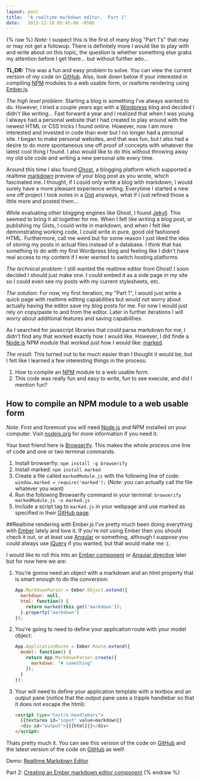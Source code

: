 ```yaml
---
layout: post
title:  "A realtime markdown editor,  Part 1"
date:   2013-12-10 05:45:00 -0500
---
```

{% raw %}
_Note:_ I suspect this is the first of many blog "Part 1's" that may or may not get a followup. There is definitely more I would like to play with and write about on this topic, the question is whether something else grabs my attention before I get there... but without further ado...

**TL;DR:**  This was a fun and easy problem to solve. You can view the current version of my code on [GitHub](https://github.com/jimmay5469/EmberMarkdownParser). Also, look down below if your interested in compiling [NPM](https://npmjs.org/) modules to a web usable form, or realtime rendering using [Ember.js](http://emberjs.com/).

_The high level problem:_ Starting a blog is something I've always wanted to do. However, I tried a couple years ago with a [Wordpress](http://wordpress.com/) blog and decided I didn't like writing... Fast forward a year and I realized that when I was young I always had a personal website that I had created to play around with the newest HTML or CSS tricks I found online. However, now I am more interested and invested in code than ever but I no longer had a personal site. I began to make personal websites, and that was fun, but I also had a desire to do more spontaneous one off proof of concepts with whatever the latest cool thing I found. I also would like to do this without throwing away my old site code and writing a new personal site every time.

Around this time I also found [Ghost](https://ghost.org/), a blogging platform which supported a realtime [markdown](http://en.wikipedia.org/wiki/Markdown) preview of your blog post as you wrote, which fascinated me. I thought, if I could only write a blog with markdown, I would surely have a more pleasant experience writing. Everytime I started a new one off project I took notes in a [Gist](https://gist.github.com/) anyways, what if I just refined those a little more and posted them...

While evaluating other blogging engines like Ghost, I found [Jekyll](http://jekyllrb.com/). This seemed to bring it all together for me. When I felt like writing a blog post, or publishing my Gists, I could write in markdown, and when I felt like demonstrating working code, I could write in pure, good old fashioned HTML. Furthermore, call me weird but for some reason I just liked the idea of storing my posts in actual files instead of a database. I think that has something to do with my first Wordpress blog and feeling like I didn't have real access to my content if I ever wanted to switch hosting platforms.

_The technical problem:_ I still wanted the realtime editor from Ghost!  I soon decided I should just make one. I could embed it as a side page in my site so I could even see my posts with my current stylesheets, etc.

_The solution:_ For now, my first iteration, my "Part 1", I would just write a quick page with realtime editing capabilities but would not worry about actually having the editor save my blog posts for me. For now I would just rely on copy/paste to and from the editor. Later in further iterations I will worry about additional features and saving capabilities.

As I searched for javascript libraries that could parse markdown for me, I didn't find any that worked exactly how I would like. However, I did finde a [Node.js](http://nodejs.org/) NPM module that worked just how I would like: [marked](https://github.com/chjj/marked).

_The result:_ This turned out to be much easier than I thought it would be, but I felt like I learned a few interesting things in the process:

1. How to compile an [NPM](https://npmjs.org/) module to a web usable form.
2. This code was really fun and easy to write, fun to see execute, and did I mention fun?

## How to compile an NPM module to a web usable form
_Note:_ First and foremost you will need [Node.js](http://nodejs.org/) and NPM installed on your computer. Visit [nodejs.org](http://nodejs.org/) for more information if you need it.

Your best friend here is [Browserify](http://browserify.org/). This makes the whole process one line of code and one or two terminal commands.

1. Install browserfiy: `npm install -g browserify`
2. Install marked: `npm install marked`
3. Create a file called `markedModule.js` with the following line of code: `window.marked = require('marked');`  (_Note:_ you can actually call the file whatever you want)
4. Run the following Browserify command in your terminal: `browserify markedModule.js -o marked.js`
5. Include a script tag to `marked.js` in your webpage and use marked as specified in their [GitHub page](https://github.com/chjj/marked).

##Realtime rendering with Ember.js
I've pretty much been doing everything with [Ember](http://emberjs.com/) lately and love it. If you're not using Ember then you should check it out, or at least use [Angular](http://angularjs.org/) or something, although I suppose you could always use [jQuery](http://jquery.com/) if you wanted, but that would make me :(.

I would like to roll this into an [Ember component](http://emberjs.com/api/classes/Ember.Component.html) or [Angular directive](http://docs.angularjs.org/guide/directive) later but for now here we are:

1. You're gonna need an object with a markdown and an html property that is smart enough to do the conversion:

   ```js
   App.MarkdownParser = Ember.Object.extend({
     markdown: null,
     html: function() {
       return marked(this.get('markdown'));
     }.property('markdown')
   });
   ```

2. You're going to need to define your application route with your model object:

   ```js
   App.ApplicationRoute = Ember.Route.extend({
     model: function() {
       return App.MarkdownParser.create({
         markdown: "# something"
       });
     }
   });
   ```

3. Your will need to define your application template with a textbox and an output pane (notice that the output pane uses a tripple handlebar so that it does not escape the html):

   ```html
   <script type="text/x-handlebars">
     {{textarea id="input" value=markdown}}
     <div id="output">{{{html}}}</div>
   </script>
   ```

Thats pretty much it. You can see this version of the code on [GitHub](https://github.com/jimmay5469/EmberMarkdownParser/tree/9a4b8689c77ff8c8eff5d833d4f674be8c776b5a/index.html) and the latest version of the code on [GitHub](https://github.com/jimmay5469/EmberMarkdownParser) as well!

Demo: [Realtime Markdown Editor](/markdown-editor/)

Part 2: [Creating an Ember markdown editor component](/blog/2013/12/13/creating-an-ember-markdown-editor-component/)
{% endraw %}

